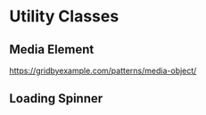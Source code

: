 # Utility Classes

## Media Element

https://gridbyexample.com/patterns/media-object/

## Loading Spinner